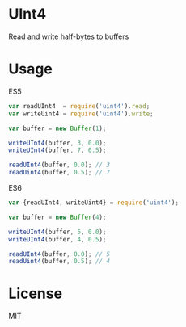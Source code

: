 UInt4
===

Read and write half-bytes to buffers

Usage
===

ES5
```js
var readUInt4  = require('uint4').read;
var writeUint4 = require('uint4').write;

var buffer = new Buffer(1);

writeUInt4(buffer, 3, 0.0);
writeUInt4(buffer, 7, 0.5);

readUInt4(buffer, 0.0); // 3
readUint4(buffer, 0.5); // 7
```

ES6
```js
var {readUInt4, writeUint4} = require('uint4');

var buffer = new Buffer(4);

writeUInt4(buffer, 5, 0.0);
writeUInt4(buffer, 4, 0.5);

readUInt4(buffer, 0.0); // 5
readUint4(buffer, 0.5); // 4
```

License
===

MIT
